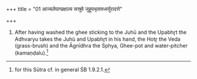 +++
title = "01 आज्यलेपान्प्रक्षाल्य सस्रुवे जुहूपभृतावध्वर्युरादत्ते"

+++
1. After having washed the ghee sticking to the Juhū and the Upabhr̥t the Adhvaryu takes the Juhũ and Upabhr̥t in his hand, the Hotr̥ the Veda (grass-brush) and the Āgnīdhra the Sphya, Ghee-pot and water-pitcher (kamaṇḍalu).[^1]  

[^1]: for this Sūtra cf. in general ŚB 1.9.2.1. 
